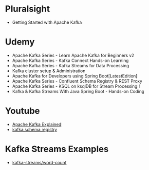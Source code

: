 # Pluralsight
* Getting Started with Apache Kafka

# Udemy
* Apache Kafka Series - Learn Apache Kafka for Beginners v2
* Apache Kafka Series - Kafka Connect Hands-on Learning
* Apache Kafka Series - Kafka Streams for Data Processing
* Kafka cluster setup & Administration
* Apache Kafka for Developers using Spring Boot[LatestEdition]
* Apache Kafka Series - Confluent Schema Registry & REST Proxy
* Apache Kafka Series - KSQL on ksqlDB for Stream Processing ! 
* Kafka & Kafka Streams With Java Spring Boot - Hands-on Coding

# Youtube
* [Apache Kafka Explained](https://www.youtube.com/watch?v=JalUUBKdcA0&t=1s&ab_channel=Finematics)
* [kafka schema registry](https://www.youtube.com/watch?v=5fjw62LGYNg)

# Kafka Streams Examples
* [kafka-streams/word-count](kafka-streams/word-count)
